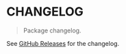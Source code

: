 # CHANGELOG

> Package changelog.

See [GitHub Releases](https://github.com/stdlib-js/stats-incr-kurtosis/releases) for the changelog.